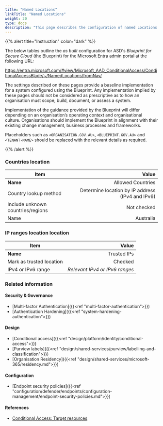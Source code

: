 ```yaml
---
title: "Named Locations"
linkTitle: "Named Locations"
weight: 20
type: docs
description: "This page describes the configuration of named Locations within Microsoft Entra ID associated with systems built according to the guidance provided by ASD's Blueprint for Secure Cloud."
---
```


{{% alert title="Instruction" color="dark" %}}

The below tables outline the *as built* configuration for ASD's *Blueprint for Secure Cloud* (the Blueprint) for the Microsoft Entra admin portal at the following URL:

<https://entra.microsoft.com/#view/Microsoft_AAD_ConditionalAccess/ConditionalAccessBlade/~/NamedLocations/fromNav/>

The settings described on these pages provide a baseline implementation for a system configured using the Blueprint. Any implementation implied by these pages should not be considered as prescriptive as to how an organisation must scope, build, document, or assess a system.

Implementation of the guidance provided by the Blueprint will differ depending on an organisation’s operating context and organisational culture. Organisations should implement the Blueprint in alignment with their existing change management, business processes and frameworks.

Placeholders such as `<ORGANISATION.GOV.AU>`, `<BLUEPRINT.GOV.AU>` and `<TENANT-NAME>` should be replaced with the relevant details as required.

{{% /alert %}}

### Countries location

| Item                              |                                            Value |
| --------------------------------- | -----------------------------------------------: |
| **Name**                          |                                Allowed Countries |
| Country lookup method             | Determine location by IP address (IPv4 and IPv6) |
| Include unknown countries/regions |                                      Not checked |
| Name                              |                                        Australia |

### IP ranges location location

| Item                     |                          Value |
| ------------------------ | -----------------------------: |
| **Name**                 |                    Trusted IPs |
| Mark as trusted location |                        Checked |
| IPv4 or IPv6 range       | *Relevant IPv4 or IPv6 ranges* |

### Related information

#### Security & Governance

* [Multi-factor Authentication]({{<ref "multi-factor-authentication">}})
* [Authentication Hardening]({{<ref "system-hardening-authentication">}})

#### Design

* [Conditional access]({{<ref "design/platform/identity/conditional-access">}})
* [Purview labels]({{<ref "design/shared-services/purview/labelling-and-classification">}})
* [Organisation Residency]({{<ref "design/shared-services/microsoft-365/residency.md">}})

#### Configuration

* [Endpoint security policies]({{<ref "configuration/defender/endpoints/configuration-management/endpoint-security-policies.md">}})

#### References

* [Conditional Access: Target resources](https://learn.microsoft.com/entra/identity/conditional-access/concept-conditional-access-cloud-apps#authentication-context)
